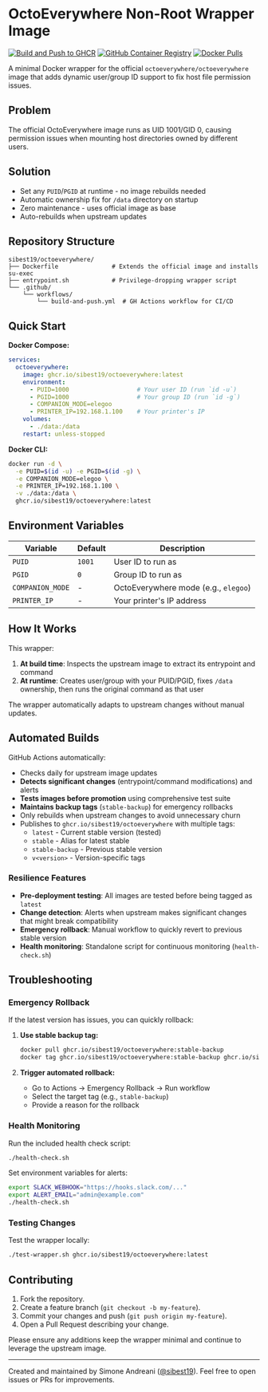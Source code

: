 # OctoEverywhere Non-Root Wrapper Image

[![Build and Push to GHCR](https://github.com/sibest19/octoeverywhere/actions/workflows/build-and-push.yml/badge.svg)](https://github.com/sibest19/octoeverywhere/actions/workflows/build-and-push.yml)
[![GitHub Container Registry](https://img.shields.io/badge/ghcr.io-sibest19%2Foctoeverywhere-blue?logo=docker)](https://github.com/sibest19/octoeverywhere/pkgs/container/octoeverywhere)
[![Docker Pulls](https://img.shields.io/badge/dynamic/json?color=blue&label=pulls&query=$.download_count&url=https%3A%2F%2Fghcr.io%2Fv2%2Fsibest19%2Foctoeverywhere%2Fblobs%2Fsha256%3Amanifest&logo=docker)](https://github.com/sibest19/octoeverywhere/pkgs/container/octoeverywhere)

A minimal Docker wrapper for the official `octoeverywhere/octoeverywhere` image that adds dynamic user/group ID support to fix host file permission issues.

## Problem

The official OctoEverywhere image runs as UID 1001/GID 0, causing permission issues when mounting host directories owned by different users.

## Solution

* Set any `PUID`/`PGID` at runtime - no image rebuilds needed
* Automatic ownership fix for `/data` directory on startup
* Zero maintenance - uses official image as base
* Auto-rebuilds when upstream updates

## Repository Structure

```text
sibest19/octoeverywhere/
├── Dockerfile               # Extends the official image and installs su-exec
├── entrypoint.sh            # Privilege-dropping wrapper script
└── .github/
    └── workflows/
        └── build-and-push.yml  # GH Actions workflow for CI/CD
```

## Quick Start

**Docker Compose:**
```yaml
services:
  octoeverywhere:
    image: ghcr.io/sibest19/octoeverywhere:latest
    environment:
      - PUID=1000                   # Your user ID (run `id -u`)
      - PGID=1000                   # Your group ID (run `id -g`)
      - COMPANION_MODE=elegoo
      - PRINTER_IP=192.168.1.100    # Your printer's IP
    volumes:
      - ./data:/data
    restart: unless-stopped
```

**Docker CLI:**
```bash
docker run -d \
  -e PUID=$(id -u) -e PGID=$(id -g) \
  -e COMPANION_MODE=elegoo \
  -e PRINTER_IP=192.168.1.100 \
  -v ./data:/data \
  ghcr.io/sibest19/octoeverywhere:latest
```

## Environment Variables

| Variable | Default | Description |
|----------|---------|-------------|
| `PUID` | `1001` | User ID to run as |
| `PGID` | `0` | Group ID to run as |
| `COMPANION_MODE` | - | OctoEverywhere mode (e.g., `elegoo`) |
| `PRINTER_IP` | - | Your printer's IP address |

## How It Works

This wrapper:
1. **At build time**: Inspects the upstream image to extract its entrypoint and command
2. **At runtime**: Creates user/group with your PUID/PGID, fixes `/data` ownership, then runs the original command as that user

The wrapper automatically adapts to upstream changes without manual updates.

## Automated Builds

GitHub Actions automatically:
- Checks daily for upstream image updates
- **Detects significant changes** (entrypoint/command modifications) and alerts
- **Tests images before promotion** using comprehensive test suite
- **Maintains backup tags** (`stable-backup`) for emergency rollbacks
- Only rebuilds when upstream changes to avoid unnecessary churn
- Publishes to `ghcr.io/sibest19/octoeverywhere` with multiple tags:
  - `latest` - Current stable version (tested)
  - `stable` - Alias for latest stable
  - `stable-backup` - Previous stable version  
  - `v<version>` - Version-specific tags

### Resilience Features

- **Pre-deployment testing**: All images are tested before being tagged as `latest`
- **Change detection**: Alerts when upstream makes significant changes that might break compatibility
- **Emergency rollback**: Manual workflow to quickly revert to previous stable version
- **Health monitoring**: Standalone script for continuous monitoring (`health-check.sh`)

## Troubleshooting

### Emergency Rollback

If the latest version has issues, you can quickly rollback:

1. **Use stable backup tag:**
   ```bash
   docker pull ghcr.io/sibest19/octoeverywhere:stable-backup
   docker tag ghcr.io/sibest19/octoeverywhere:stable-backup ghcr.io/sibest19/octoeverywhere:latest
   ```

2. **Trigger automated rollback:**
   - Go to Actions → Emergency Rollback → Run workflow
   - Select the target tag (e.g., `stable-backup`) 
   - Provide a reason for the rollback

### Health Monitoring

Run the included health check script:
```bash
./health-check.sh
```

Set environment variables for alerts:
```bash
export SLACK_WEBHOOK="https://hooks.slack.com/..."
export ALERT_EMAIL="admin@example.com"
./health-check.sh
```

### Testing Changes

Test the wrapper locally:
```bash
./test-wrapper.sh ghcr.io/sibest19/octoeverywhere:latest
```

## Contributing

1. Fork the repository.
2. Create a feature branch (`git checkout -b my-feature`).
3. Commit your changes and push (`git push origin my-feature`).
4. Open a Pull Request describing your change.

Please ensure any additions keep the wrapper minimal and continue to leverage the upstream image.

---

Created and maintained by Simone Andreani ([@sibest19](https://github.com/sibest19)). Feel free to open issues or PRs for improvements.
